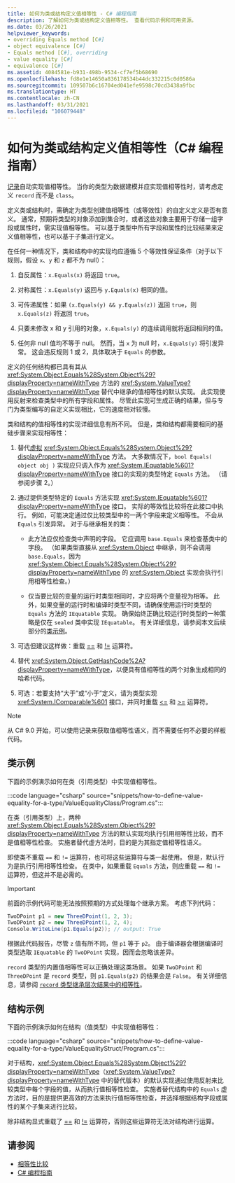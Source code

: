 ```yaml
---
title: 如何为类或结构定义值相等性 - C# 编程指南
description: 了解如何为类或结构定义值相等性。 查看代码示例和可用资源。
ms.date: 03/26/2021
helpviewer_keywords:
- overriding Equals method [C#]
- object equivalence [C#]
- Equals method [C#], overriding
- value equality [C#]
- equivalence [C#]
ms.assetid: 4084581e-b931-498b-9534-cf7ef5b68690
ms.openlocfilehash: fd8e1e14650a836178534b44dc332215c0d0586a
ms.sourcegitcommit: 109507b6c16704ed041efe9598c70cd3438a9fbc
ms.translationtype: HT
ms.contentlocale: zh-CN
ms.lasthandoff: 03/31/2021
ms.locfileid: "106079448"
---
```

# <a name="how-to-define-value-equality-for-a-class-or-struct-c-programming-guide"></a>如何为类或结构定义值相等性（C# 编程指南）

[记录](../classes-and-structs/records.md)自动实现值相等性。 当你的类型为数据建模并应实现值相等性时，请考虑定义 `record` 而不是 `class`。

定义类或结构时，需确定为类型创建值相等性（或等效性）的自定义定义是否有意义。 通常，预期将类型的对象添加到集合时，或者这些对象主要用于存储一组字段或属性时，需实现值相等性。 可以基于类型中所有字段和属性的比较结果来定义值相等性，也可以基于子集进行定义。

在任何一种情况下，类和结构中的实现均应遵循 5 个等效性保证条件（对于以下规则，假设 `x`、`y` 和 `z` 都不为 null）：  
  
1. 自反属性：`x.Equals(x)` 将返回 `true`。
  
2. 对称属性：`x.Equals(y)` 返回与 `y.Equals(x)` 相同的值。
  
3. 可传递属性：如果 `(x.Equals(y) && y.Equals(z))` 返回 `true`，则 `x.Equals(z)` 将返回 `true`。
  
4. 只要未修改 x 和 y 引用的对象，`x.Equals(y)` 的连续调用就将返回相同的值。  
  
5. 任何非 null 值均不等于 null。 然而，当 `x` 为 null 时，`x.Equals(y)` 将引发异常。 这会违反规则 1 或 2，具体取决于 `Equals` 的参数。

定义的任何结构都已具有其从 <xref:System.Object.Equals%28System.Object%29?displayProperty=nameWithType> 方法的 <xref:System.ValueType?displayProperty=nameWithType> 替代中继承的值相等性的默认实现。 此实现使用反射来检查类型中的所有字段和属性。 尽管此实现可生成正确的结果，但与专门为类型编写的自定义实现相比，它的速度相对较慢。  
  
类和结构的值相等性的实现详细信息有所不同。 但是，类和结构都需要相同的基础步骤来实现相等性：  
  
1. 替代[虚拟](../../language-reference/keywords/virtual.md) <xref:System.Object.Equals%28System.Object%29?displayProperty=nameWithType> 方法。 大多数情况下，`bool Equals( object obj )` 实现应只调入作为 <xref:System.IEquatable%601?displayProperty=nameWithType> 接口的实现的类型特定 `Equals` 方法。 （请参阅步骤 2。）  
  
2. 通过提供类型特定的 `Equals` 方法实现 <xref:System.IEquatable%601?displayProperty=nameWithType> 接口。 实际的等效性比较将在此接口中执行。 例如，可能决定通过仅比较类型中的一两个字段来定义相等性。 不会从 `Equals` 引发异常。 对于与继承相关的类：

   * 此方法应仅检查类中声明的字段。 它应调用 `base.Equals` 来检查基类中的字段。 （如果类型直接从 <xref:System.Object> 中继承，则不会调用 `base.Equals`，因为 <xref:System.Object.Equals%28System.Object%29?displayProperty=nameWithType> 的 <xref:System.Object> 实现会执行引用相等性检查。）

   * 仅当要比较的变量的运行时类型相同时，才应将两个变量视为相等。 此外，如果变量的运行时和编译时类型不同，请确保使用运行时类型的 `Equals` 方法的 `IEquatable` 实现。 确保始终正确比较运行时类型的一种策略是仅在 `sealed` 类中实现 `IEquatable`。 有关详细信息，请参阅本文后续部分的[类示例](#class-example)。
  
3. 可选但建议这样做：重载 [==](../../language-reference/operators/equality-operators.md#equality-operator-) 和 [!=](../../language-reference/operators/equality-operators.md#inequality-operator-) 运算符。  
  
4. 替代 <xref:System.Object.GetHashCode%2A?displayProperty=nameWithType>，以便具有值相等性的两个对象生成相同的哈希代码。  
  
5. 可选：若要支持“大于”或“小于”定义，请为类型实现 <xref:System.IComparable%601> 接口，并同时重载 [<=](../../language-reference/operators/comparison-operators.md#less-than-or-equal-operator-) 和 [>=](../../language-reference/operators/comparison-operators.md#greater-than-or-equal-operator-) 运算符。  

> [!NOTE]
> 从 C# 9.0 开始，可以使用记录来获取值相等性语义，而不需要任何不必要的样板代码。

## <a name="class-example"></a>类示例

下面的示例演示如何在类（引用类型）中实现值相等性。

:::code language="csharp" source="snippets/how-to-define-value-equality-for-a-type/ValueEqualityClass/Program.cs":::

在类（引用类型）上，两种 <xref:System.Object.Equals%28System.Object%29?displayProperty=nameWithType> 方法的默认实现均执行引用相等性比较，而不是值相等性检查。 实施者替代虚方法时，目的是为其指定值相等性语义。

即使类不重载 `==` 和 `!=` 运算符，也可将这些运算符与类一起使用。 但是，默认行为是执行引用相等性检查。 在类中，如果重载 `Equals` 方法，则应重载 `==` 和 `!=` 运算符，但这并不是必需的。

> [!IMPORTANT]
> 前面的示例代码可能无法按照预期的方式处理每个继承方案。 考虑下列代码：
>
> ```csharp
> TwoDPoint p1 = new ThreeDPoint(1, 2, 3);
> TwoDPoint p2 = new ThreeDPoint(1, 2, 4);
> Console.WriteLine(p1.Equals(p2)); // output: True
> ```
>
> 根据此代码报告，尽管 `z` 值有所不同，但 `p1` 等于 `p2`。 由于编译器会根据编译时类型选取 `IEquatable` 的 `TwoDPoint` 实现，因而会忽略该差异。
>
> `record` 类型的内置值相等性可以正确处理这类场景。 如果 `TwoDPoint` 和 `ThreeDPoint` 是 `record` 类型，则 `p1.Equals(p2)` 的结果会是 `False`。 有关详细信息，请参阅 [`record` 类型继承层次结果中的相等性](../../language-reference/builtin-types/record.md#equality-in-inheritance-hierarchies)。

## <a name="struct-example"></a>结构示例

下面的示例演示如何在结构（值类型）中实现值相等性：

:::code language="csharp" source="snippets/how-to-define-value-equality-for-a-type/ValueEqualityStruct/Program.cs":::
  
对于结构，<xref:System.Object.Equals%28System.Object%29?displayProperty=nameWithType>（<xref:System.ValueType?displayProperty=nameWithType> 中的替代版本）的默认实现通过使用反射来比较类型中每个字段的值，从而执行值相等性检查。 实施者替代结构中的 `Equals` 虚方法时，目的是提供更高效的方法来执行值相等性检查，并选择根据结构字段或属性的某个子集来进行比较。
  
除非结构显式重载了 [==](../../language-reference/operators/equality-operators.md#equality-operator-) 和 [!=](../../language-reference/operators/equality-operators.md#inequality-operator-) 运算符，否则这些运算符无法对结构进行运算。

## <a name="see-also"></a>请参阅

- [相等性比较](equality-comparisons.md)
- [C# 编程指南](../index.md)
